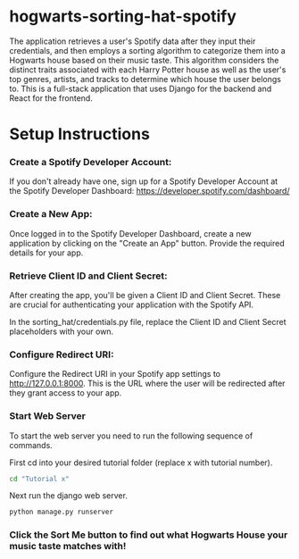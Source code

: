 # hogwarts-sorting-hat-spotify

The application retrieves a user's Spotify data after they input their credentials, and then employs a sorting algorithm to categorize them into a Hogwarts house based on their music taste. This algorithm considers the distinct traits associated with each Harry Potter house as well as the user's top genres, artists, and tracks to determine which house the user belongs to. This is a full-stack application that uses Django for the backend and React for the frontend.

# Setup Instructions

### Create a Spotify Developer Account:
If you don't already have one, sign up for a Spotify Developer Account at the Spotify Developer Dashboard: https://developer.spotify.com/dashboard/

### Create a New App:
Once logged in to the Spotify Developer Dashboard, create a new application by clicking on the "Create an App" button. Provide the required details for your app.

### Retrieve Client ID and Client Secret:
After creating the app, you'll be given a Client ID and Client Secret. These are crucial for authenticating your application with the Spotify API. 

In the sorting_hat/credentials.py file, replace the Client ID and Client Secret placeholders with your own.

### Configure Redirect URI:
Configure the Redirect URI in your Spotify app settings to http://127.0.0.1:8000. This is the URL where the user will be redirected after they grant access to your app.

### Start Web Server

To start the web server you need to run the following sequence of commands.

First cd into your desired tutorial folder (replace x with tutorial number).
```bash 
cd "Tutorial x"
```
Next run the django web server.
```bash
python manage.py runserver
```
### Click the Sort Me button to find out what Hogwarts House your music taste matches with!
